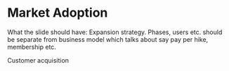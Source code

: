 # Market Adoption

What the slide should have: Expansion strategy. Phases, users etc. should be separate from business model which talks about say pay per hike, membership etc.

Customer acquisition